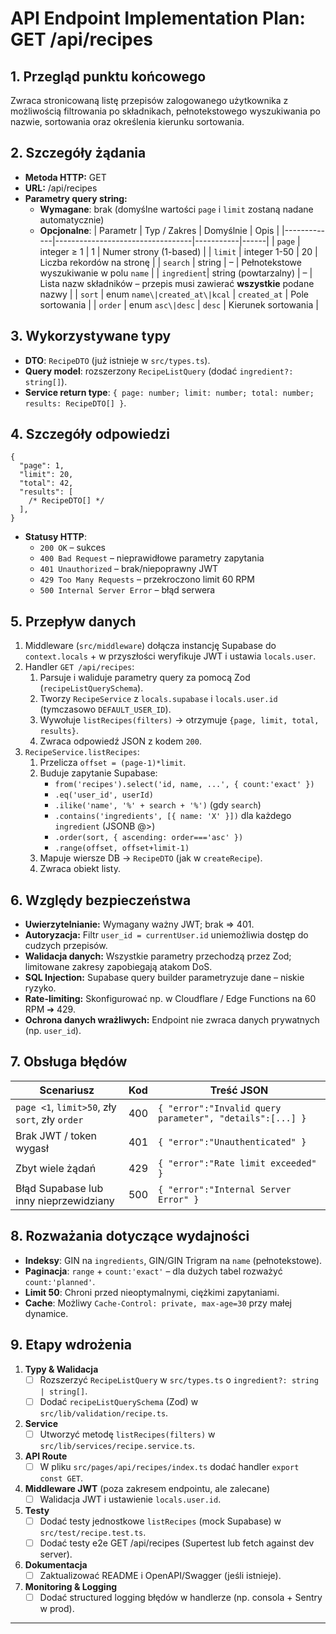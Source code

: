 # API Endpoint Implementation Plan: GET /api/recipes

## 1. Przegląd punktu końcowego

Zwraca stronicowaną listę przepisów zalogowanego użytkownika z możliwością filtrowania po składnikach, pełnotekstowego wyszukiwania po nazwie, sortowania oraz określenia kierunku sortowania.

## 2. Szczegóły żądania

- **Metoda HTTP:** GET
- **URL:** /api/recipes
- **Parametry query string:**
  - **Wymagane**: brak (domyślne wartości `page` i `limit` zostaną nadane automatycznie)
  - **Opcjonalne**:
    | Parametr | Typ / Zakres | Domyślnie | Opis |
    |-------------|----------------------------------|-----------|------|
    | `page` | integer ≥ 1 | 1 | Numer strony (1-based) |
    | `limit` | integer 1-50 | 20 | Liczba rekordów na stronę |
    | `search` | string | – | Pełnotekstowe wyszukiwanie w polu `name` |
    | `ingredient`| string (powtarzalny) | – | Lista nazw składników – przepis musi zawierać **wszystkie** podane nazwy |
    | `sort` | enum `name\|created_at\|kcal` | `created_at` | Pole sortowania |
    | `order` | enum `asc\|desc` | `desc` | Kierunek sortowania |

## 3. Wykorzystywane typy

- **DTO**: `RecipeDTO` (już istnieje w `src/types.ts`).
- **Query model**: rozszerzony `RecipeListQuery` (dodać `ingredient?: string[]`).
- **Service return type**: `{ page: number; limit: number; total: number; results: RecipeDTO[] }`.

## 4. Szczegóły odpowiedzi

```jsonc
{
  "page": 1,
  "limit": 20,
  "total": 42,
  "results": [
    /* RecipeDTO[] */
  ],
}
```

- **Statusy HTTP**:
  - `200 OK` – sukces
  - `400 Bad Request` – nieprawidłowe parametry zapytania
  - `401 Unauthorized` – brak/niepoprawny JWT
  - `429 Too Many Requests` – przekroczono limit 60 RPM
  - `500 Internal Server Error` – błąd serwera

## 5. Przepływ danych

1. Middleware (`src/middleware`) dołącza instancję Supabase do `context.locals` + w przyszłości weryfikuje JWT i ustawia `locals.user`.
2. Handler `GET /api/recipes`:
   1. Parsuje i waliduje parametry query za pomocą Zod (`recipeListQuerySchema`).
   2. Tworzy `RecipeService` z `locals.supabase` i `locals.user.id` (tymczasowo `DEFAULT_USER_ID`).
   3. Wywołuje `listRecipes(filters)` → otrzymuje `{page, limit, total, results}`.
   4. Zwraca odpowiedź JSON z kodem `200`.
3. `RecipeService.listRecipes`:
   1. Przelicza `offset = (page-1)*limit`.
   2. Buduje zapytanie Supabase:
      - `from('recipes').select('id, name, ...', { count:'exact' })`
      - `.eq('user_id', userId)`
      - `.ilike('name', '%' + search + '%')` (gdy `search`)
      - `.contains('ingredients', [{ name: 'X' }])` dla każdego `ingredient` (JSONB @>)
      - `.order(sort, { ascending: order==='asc' })`
      - `.range(offset, offset+limit-1)`
   3. Mapuje wiersze DB → `RecipeDTO` (jak w `createRecipe`).
   4. Zwraca obiekt listy.

## 6. Względy bezpieczeństwa

- **Uwierzytelnianie:** Wymagany ważny JWT; brak ⇒ 401.
- **Autoryzacja:** Filtr `user_id = currentUser.id` uniemożliwia dostęp do cudzych przepisów.
- **Walidacja danych:** Wszystkie parametry przechodzą przez Zod; limitowane zakresy zapobiegają atakom DoS.
- **SQL Injection:** Supabase query builder parametryzuje dane – niskie ryzyko.
- **Rate-limiting:** Skonfigurować np. w Cloudflare / Edge Functions na 60 RPM ➔ 429.
- **Ochrona danych wrażliwych:** Endpoint nie zwraca danych prywatnych (np. `user_id`).

## 7. Obsługa błędów

| Scenariusz                                     | Kod | Treść JSON                                               |
| ---------------------------------------------- | --- | -------------------------------------------------------- |
| `page <1`, `limit>50`, zły `sort`, zły `order` | 400 | `{ "error":"Invalid query parameter", "details":[...] }` |
| Brak JWT / token wygasł                        | 401 | `{ "error":"Unauthenticated" }`                          |
| Zbyt wiele żądań                               | 429 | `{ "error":"Rate limit exceeded" }`                      |
| Błąd Supabase lub inny nieprzewidziany         | 500 | `{ "error":"Internal Server Error" }`                    |

## 8. Rozważania dotyczące wydajności

- **Indeksy**: GIN na `ingredients`, GIN/GIN Trigram na `name` (pełnotekstowe).
- **Paginacja**: `range` + `count:'exact'` – dla dużych tabel rozważyć `count:'planned'`.
- **Limit 50**: Chroni przed nieoptymalnymi, ciężkimi zapytaniami.
- **Cache**: Możliwy `Cache-Control: private, max-age=30` przy małej dynamice.

## 9. Etapy wdrożenia

1. **Typy & Walidacja**
   - [ ] Rozszerzyć `RecipeListQuery` w `src/types.ts` o `ingredient?: string | string[]`.
   - [ ] Dodać `recipeListQuerySchema` (Zod) w `src/lib/validation/recipe.ts`.
2. **Service**
   - [ ] Utworzyć metodę `listRecipes(filters)` w `src/lib/services/recipe.service.ts`.
3. **API Route**
   - [ ] W pliku `src/pages/api/recipes/index.ts` dodać handler `export const GET`.
4. **Middleware JWT** (poza zakresem endpointu, ale zalecane)
   - [ ] Walidacja JWT i ustawienie `locals.user.id`.
5. **Testy**
   - [ ] Dodać testy jednostkowe `listRecipes` (mock Supabase) w `src/test/recipe.test.ts`.
   - [ ] Dodać testy e2e GET /api/recipes (Supertest lub fetch against dev server).
6. **Dokumentacja**
   - [ ] Zaktualizować README i OpenAPI/Swagger (jeśli istnieje).
7. **Monitoring & Logging**
   - [ ] Dodać structured logging błędów w handlerze (np. consola + Sentry w prod).

---
